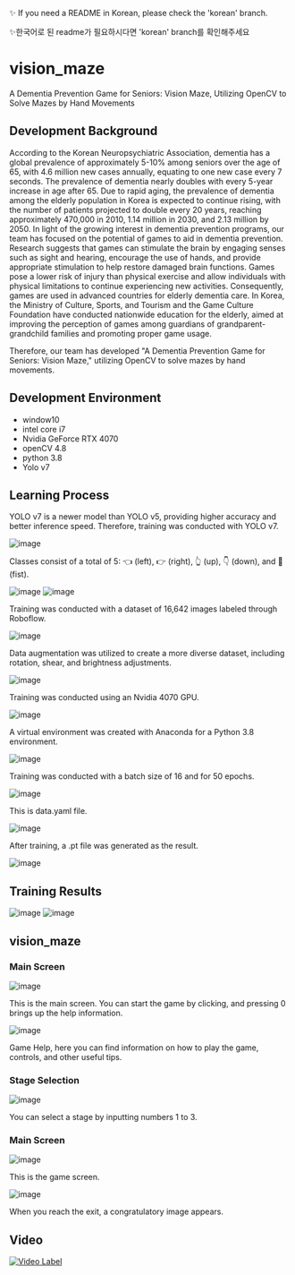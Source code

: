 ✨ If you need a README in Korean, please check the 'korean' branch.

✨한국어로 된 readme가 필요하시다면 'korean' branch를 확인해주세요

# vision_maze
A Dementia Prevention Game for Seniors: Vision Maze, Utilizing OpenCV to Solve Mazes by Hand Movements

## Development Background
According to the Korean Neuropsychiatric Association, dementia has a global prevalence of approximately 5-10% among seniors over the age of 65, with 4.6 million new cases annually, equating to one new case every 7 seconds. The prevalence of dementia nearly doubles with every 5-year increase in age after 65. Due to rapid aging, the prevalence of dementia among the elderly population in Korea is expected to continue rising, with the number of patients projected to double every 20 years, reaching approximately 470,000 in 2010, 1.14 million in 2030, and 2.13 million by 2050. In light of the growing interest in dementia prevention programs, our team has focused on the potential of games to aid in dementia prevention. Research suggests that games can stimulate the brain by engaging senses such as sight and hearing, encourage the use of hands, and provide appropriate stimulation to help restore damaged brain functions. Games pose a lower risk of injury than physical exercise and allow individuals with physical limitations to continue experiencing new activities. Consequently, games are used in advanced countries for elderly dementia care. In Korea, the Ministry of Culture, Sports, and Tourism and the Game Culture Foundation have conducted nationwide education for the elderly, aimed at improving the perception of games among guardians of grandparent-grandchild families and promoting proper game usage.

Therefore, our team has developed "A Dementia Prevention Game for Seniors: Vision Maze," utilizing OpenCV to solve mazes by hand movements.


## Development Environment
- window10
- intel core i7
- Nvidia GeForce RTX 4070
- openCV 4.8
- python 3.8
- Yolo v7
  
## Learning Process
YOLO v7 is a newer model than YOLO v5, providing higher accuracy and better inference speed. Therefore, training was conducted with YOLO v7.

![image](https://github.com/MIN60/vision_maze/assets/49427080/d891f374-8204-42bf-9c3e-da9d83294eef)

Classes consist of a total of 5: 👈 (left), 👉 (right), 👆 (up), 👇 (down), and 👊 (fist).

![image](https://github.com/MIN60/vision_maze/assets/49427080/09269aa0-d0b6-446e-80c9-b7d19a1ccb78)
![image](https://github.com/MIN60/vision_maze/assets/49427080/e780ea08-fe70-45c0-9218-7894a8c9c901)

Training was conducted with a dataset of 16,642 images labeled through Roboflow.

![image](https://github.com/MIN60/vision_maze/assets/49427080/970815df-c060-4fa5-b601-38f5c86485b7)

Data augmentation was utilized to create a more diverse dataset, including rotation, shear, and brightness adjustments.

![image](https://github.com/MIN60/vision_maze/assets/49427080/2d7689f7-b4a1-496a-85a9-3069f7b0ca89)

Training was conducted using an Nvidia 4070 GPU.

![image](https://github.com/MIN60/vision_maze/assets/49427080/fa82da45-73f1-4b52-a596-9ab70e5b682b)

A virtual environment was created with Anaconda for a Python 3.8 environment.

![image](https://github.com/MIN60/vision_maze/assets/49427080/bd8cfece-94ae-4abc-835e-666af27c18fa)

Training was conducted with a batch size of 16 and for 50 epochs.

![image](https://github.com/MIN60/vision_maze/assets/49427080/474b882a-eb21-4bc4-acd0-82d0c531e5b5)

This is data.yaml file.

![image](https://github.com/MIN60/vision_maze/assets/49427080/7d4589de-4239-4d0d-a349-a53ce4a3c5e6)

After training, a .pt file was generated as the result.

![image](https://github.com/MIN60/vision_maze/assets/49427080/5cd4484b-ad68-4df6-9308-e59961e0338d)

## Training Results

![image](https://github.com/MIN60/vision_maze/assets/49427080/06bd65c7-4472-4c6d-9f6f-575e06f72951)
![image](https://github.com/MIN60/vision_maze/assets/49427080/9b44be75-3aa7-49f2-b036-3ac161540860)


## vision_maze

### Main Screen

![image](https://github.com/MIN60/vision_maze/assets/49427080/052f9ecd-6dcd-4384-b793-6b676c693822)

This is the main screen. You can start the game by clicking, and pressing 0 brings up the help information.

![image](https://github.com/MIN60/vision_maze/assets/49427080/32c96ae7-fbf9-452e-82f5-c095ed4206b7)

Game Help, here you can find information on how to play the game, controls, and other useful tips.

### Stage Selection

![image](https://github.com/MIN60/vision_maze/assets/49427080/50467fb5-5a29-4c6e-9953-d24209e5c87b)

You can select a stage by inputting numbers 1 to 3.

### Main Screen

![image](https://github.com/MIN60/vision_maze/assets/49427080/da11d768-1c5f-46a8-8244-ff236ed0cf40)

This is the game screen.

![image](https://github.com/MIN60/vision_maze/assets/49427080/f8a3a2b1-f706-47e8-9733-a2d3be6c34eb)

When you reach the exit, a congratulatory image appears.

## Video
[![Video Label](http://img.youtube.com/vi/bLYTToW55a4/0.jpg)](https://youtu.be/bLYTToW55a4)






